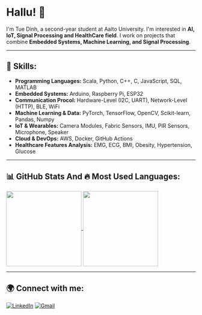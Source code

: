 # Hallu! 👋  

I'm Tue Dinh, a second-year student at Aalto University. I'm interested in **AI, IoT, Signal Processing and HealthCare field**. I work on projects that combine **Embedded Systems, Machine Learning, and Signal Processing**.     

---

## 🚀 Skills: 
- **Programming Languages:** Scala, Python, C++, C, JavaScript, SQL, MATLAB  
- **Embedded Systems:** Arduino, Raspberry Pi, ESP32
- **Communication Procol:** Hardware-Level (I2C, UART), Network-Level (HTTP), BLE, WiFi
- **Machine Learning & Data:** PyTorch, TensorFlow, OpenCV, Scikit-learn, Pandas, Numpy  
- **IoT & Wearables:** Camera Modules, Fabric Sensors, IMU, PIR Sensors, Microphone, Speaker 
- **Cloud & DevOps:** AWS, Docker, GitHub Actions
- **Healthcare Features Analysis:** EMG, ECG, BMI, Obesity, Hypertension, Glucose 

---

## 📊 GitHub Stats And 🔥 Most Used Languages:

<a href="https://github.com/anuraghazra/github-readme-stats">
  <img height=200 align="center" src="https://github-readme-stats.vercel.app/api?username=tuebachdinh&show_icons=true&theme=white&v=3" />
</a>
<a href="https://github.com/anuraghazra/convoychat">
  <img height=200 align="center" src="https://github-readme-stats.vercel.app/api/top-langs/?username=tuebachdinh&layout=compact&theme=white&card_width=300" />
</a>

---
## 🌍 Connect with me:
[![LinkedIn](https://img.shields.io/badge/LinkedIn-Tue-blue?logo=linkedin)](https://linkedin.com/in/bachtuedinh)
[![Gmail](https://img.shields.io/badge/Email-Contact%20Me-red?logo=gmail)](mailto:tue.dinh@aalto.fi)
